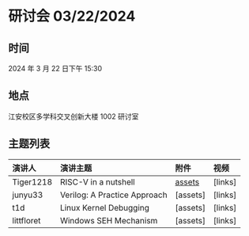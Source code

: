 # 研讨会 03/22/2024

## 时间

2024 年 3 月 22 日下午 15:30

## 地点

江安校区多学科交叉创新大楼 1002 研讨室

## 主题列表

| 演讲人 | 演讲主题 | 附件 | 视频 |
|:------|:------|:------|:------|
| Tiger1218 | RISC-V in a nutshell | [assets](http://tiger1218.com/files/rv.tar.gz) | [links] |
| junyu33 | Verilog: A Practice Approach | [assets] | [links] |
| t1d | Linux Kernel Debugging | [assets] | [links] |
| littfloret | Windows SEH Mechanism | [assets] | [links] |

